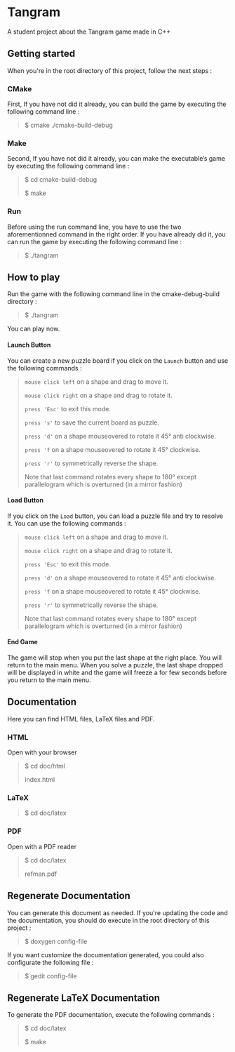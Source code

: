 # Tangram
A student project about the Tangram game made in C++

## Getting started 
When you're in the root directory of this project, follow the next steps :
### CMake
First, If you have not did it already, you can build the game by executing the
following command line :
>$ cmake ./cmake-build-debug
### Make
Second, If you have not did it already, you can make the executable’s game by
executing the following command line :
>$ cd cmake-build-debug
>
>$ make
### Run
Before using the run command line, you have to use the two aforementionned
command in the right order. If you have already did it, you can run the game by
executing the following command line :
>$ ./tangram

## How to play

Run the game with the following command line in the cmake-debug-build directory :
>$ ./tangram

You can play now.

#### Launch Button

You can create a new puzzle board if you click on the `Launch` button and use the
following commands :
>`mouse click left` on a shape and drag to move it.
>
>`mouse click right` on a shape and drag to rotate it.
>
>`press 'Esc'` to exit this mode.
>
> `press 's'` to save the current board as puzzle.
>
>`press 'd'` on a shape mouseovered to rotate it 45° anti clockwise.
>
>`press 'f` on a shape mouseovered to rotate it 45° clockwise.
>
>`press 'r'` to symmetrically reverse the shape.
>
>
>Note that last command rotates every shape to 180° except parallelogram which is
 overturned (in a mirror fashion)

#### Load Button
If you click on the `Load` button, you can load a puzzle file and try to resolve it. You can use the
following commands :
>`mouse click left` on a shape and drag to move it.
>
>`mouse click right` on a shape and drag to rotate it.
>
>`press 'Esc'` to exit this mode.
>
>`press 'd'` on a shape mouseovered to rotate it 45° anti clockwise.
>
>`press 'f` on a shape mouseovered to rotate it 45° clockwise.
>
>`press 'r'` to symmetrically reverse the shape.
>
>
>Note that last command rotates every shape to 180° except parallelogram which is
 overturned (in a mirror fashion)
#### End Game

The game will stop when you put the last shape at the right place. You will return to
the main menu.
When you solve a puzzle, the last shape dropped will be displayed in white and the
game will freeze a for few seconds before you return to the main menu.

## Documentation
Here you can find HTML files, LaTeX files and PDF.
### HTML
Open with your browser
<br/>
>$ cd doc/html
>
>index.html
### LaTeX
>$ cd doc/latex
### PDF
Open with a PDF reader
<br/>
>$ cd doc/latex
>
> refman.pdf

## Regenerate Documentation
You can generate this document as needed.
If you're updating the code and the documentation, you should do execute in the
root directory of this project :
>$ doxygen config-file

If you want customize the documentation generated, you could also configurate the
following file :
>$ gedit config-file

## Regenerate LaTeX Documentation
To generate the PDF documentation, execute the following commands :
>$ cd doc/latex
>
>$ make
